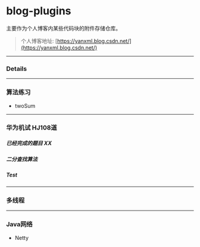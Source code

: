 # blog-plugins

主要作为个人博客内某些代码块的附件存储仓库。

> 个人博客地址: [https://yanxml.blog.csdn.net/](https://yanxml.blog.csdn.net/)

---

### Details


---

### 算法练习

* twoSum

---
### 华为机试 HJ108道

##### 已经完成的题目 XX 

##### 二分查找算法

##### Test

---

### 多线程

---

### Java网络

* Netty